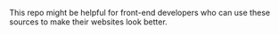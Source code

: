 This repo might be helpful for front-end developers who can use these sources to make their websites look better.
